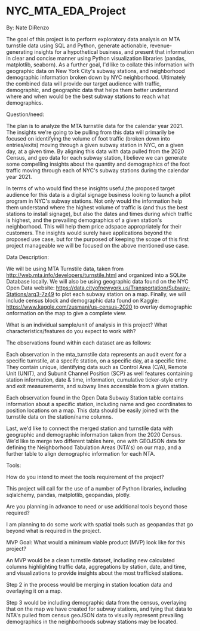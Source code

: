 # NYC_MTA_EDA_Project
 
By: Nate DiRenzo

The goal of this project is to perform exploratory data analysis on MTA turnstile data using SQL and Python, generate actionable, revenue-generating insights for a hypothetical business, and present that information in clear and concise manner using Python visualization libraries (pandas, matplotlib, seaborn). As a further goal, I'd like to collate this information with geographic data on New York City's subway stations, and neighborhood demographic information broken down by NYC neighborhood. Ultimately the combined data will provide our target audience with traffic, demographic, and geographic data that helps them better understand where and when would be the best subway stations to reach what demographics.

Question/need:

The plan is to analyze the MTA turnstile data for the calendar year 2021. The insights we're going to be pulling from this data will primarily be focused on identifying the volume of foot traffic (broken down into entries/exits) moving through a given subway station in NYC, on a given day, at a given time. By aligning this data with data pulled from the 2020 Census, and geo data for each subway station, I believe we can generate some compelling insights about the quantity and demographics of the foot traffic moving through each of NYC's subway stations during the calendar year 2021.

In terms of who would find these insights useful,the proposed target audience for this data is a digital signage business looking to launch a pilot program in NYC's subway stations. Not only would the information help them understand where the highest volume of traffic is (and thus the best stations to install signage), but also the dates and times during which traffic is highest, and the prevailing demographics of a given station's neighborhood. This will help them price adspace appropriately for their customers. The insights would surely have applications beyond the proposed use case, but for the purposed of keeping the scope of this first project manageable we will be focused on the above mentioned use case.


Data Description:

We will be using MTA Turnstile data, taken from http://web.mta.info/developers/turnstile.html and organized into a SQLite Database locally. We will also be using geographic data found on the NYC Open Data website: https://data.cityofnewyork.us/Transportation/Subway-Stations/arq3-7z49 to plot each subway station on a map. Finally, we will include census block and demographic data found on Kaggle: https://www.kaggle.com/zusmani/us-census-2020 to overlay demographic onformation on the map to give a complete view.

What is an individual sample/unit of analysis in this project? What characteristics/features do you expect to work with?

The observations found within each dataset are as follows: 

Each observation in the mta_turnstile data represents an audit event for a specific turnstile, at a specifc station, on a specific day, at a specific time. They contain unique, identifying data such as Control Area (C/A), Remote Unit (UNIT), and Subunit Channel Position (SCP) as well features containing station information, date & time, information, cumulative ticker-style entry and exit measurements, and subway lines accessible from a given station.

Each observation found in the Open Data Subway Station table contains information about a specific station, including name and geo coordinates to position locations on a map. This data should be easily joined with the turnstile data on the station/name columns.

Last, we'd like to connect the merged station and turnstile data with geographic and demographic information taken from the 2020 Census. We'd like to merge two different tables here, one with GEOJSON data for defining the Neighborhood Tabulation Areas (NTA's) on our map, and a further table to align demographic information for each NTA.

Tools:

How do you intend to meet the tools requirement of the project?

This project will call for the use of a number of Python libraries, including sqlalchemy, pandas, matplotlib, geopandas, plotly.

Are you planning in advance to need or use additional tools beyond those required?

I am planning to do some work with spatial tools such as geopandas that go beyond what is required in the project.

MVP Goal:
What would a minimum viable product (MVP) look like for this project?

An MVP would be a clean turnstile dataset, including new calculated columns highlighting traffic data, aggregations by station, date, and time, and visualizations to provide insights about the most trafficked stations.

Step 2 in the process would be merging in station location data and overlaying it on a map.

Step 3 would be including demographic data from the census, overlaying that on the map we have created for subway stations, and tying that data to NTA's pulled from census geoJSON data to visually represent prevailing demographics in the neighborhoods subway stations may be located.
